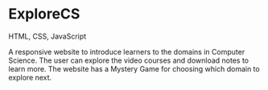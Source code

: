# ExploreCS
HTML, CSS, JavaScript

A responsive website to introduce learners to the domains in Computer Science. 
The user can explore the video courses and download notes to learn more. 
The website has a Mystery Game for choosing which domain to explore next.
